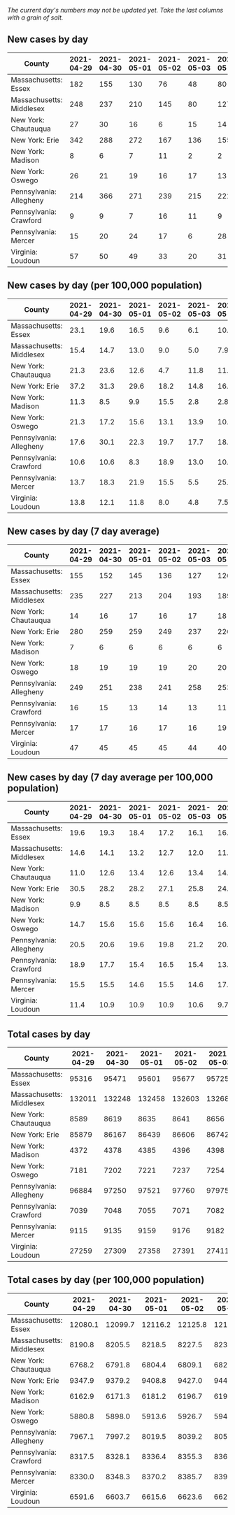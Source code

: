 _The current day's numbers may not be updated yet. Take the last columns with a grain of salt._
## New cases by day

| County | 2021-04-29 | 2021-04-30 | 2021-05-01 | 2021-05-02 | 2021-05-03 | 2021-05-04 | 2021-05-05 |
| --- | --- | --- | --- | --- | --- | --- | --- |
| Massachusetts: Essex | 182 | 155 | 130 | 76 | 48 | 80 |  |
| Massachusetts: Middlesex | 248 | 237 | 210 | 145 | 80 | 127 |  |
| New York: Chautauqua | 27 | 30 | 16 | 6 | 15 | 14 |  |
| New York: Erie | 342 | 288 | 272 | 167 | 136 | 155 |  |
| New York: Madison | 8 | 6 | 7 | 11 | 2 | 2 |  |
| New York: Oswego | 26 | 21 | 19 | 16 | 17 | 13 |  |
| Pennsylvania: Allegheny | 214 | 366 | 271 | 239 | 215 | 222 | 158 |
| Pennsylvania: Crawford | 9 | 9 | 7 | 16 | 11 | 9 | 6 |
| Pennsylvania: Mercer | 15 | 20 | 24 | 17 | 6 | 28 | 23 |
| Virginia: Loudoun | 57 | 50 | 49 | 33 | 20 | 31 | 41 |

## New cases by day (per 100,000 population)

| County | 2021-04-29 | 2021-04-30 | 2021-05-01 | 2021-05-02 | 2021-05-03 | 2021-05-04 | 2021-05-05 |
| --- | --- | --- | --- | --- | --- | --- | --- |
| Massachusetts: Essex | 23.1 | 19.6 | 16.5 | 9.6 | 6.1 | 10.1 |  |
| Massachusetts: Middlesex | 15.4 | 14.7 | 13.0 | 9.0 | 5.0 | 7.9 |  |
| New York: Chautauqua | 21.3 | 23.6 | 12.6 | 4.7 | 11.8 | 11.0 |  |
| New York: Erie | 37.2 | 31.3 | 29.6 | 18.2 | 14.8 | 16.9 |  |
| New York: Madison | 11.3 | 8.5 | 9.9 | 15.5 | 2.8 | 2.8 |  |
| New York: Oswego | 21.3 | 17.2 | 15.6 | 13.1 | 13.9 | 10.6 |  |
| Pennsylvania: Allegheny | 17.6 | 30.1 | 22.3 | 19.7 | 17.7 | 18.3 | 13.0 |
| Pennsylvania: Crawford | 10.6 | 10.6 | 8.3 | 18.9 | 13.0 | 10.6 | 7.1 |
| Pennsylvania: Mercer | 13.7 | 18.3 | 21.9 | 15.5 | 5.5 | 25.6 | 21.0 |
| Virginia: Loudoun | 13.8 | 12.1 | 11.8 | 8.0 | 4.8 | 7.5 | 9.9 |

## New cases by day (7 day average)

| County | 2021-04-29 | 2021-04-30 | 2021-05-01 | 2021-05-02 | 2021-05-03 | 2021-05-04 | 2021-05-05 |
| --- | --- | --- | --- | --- | --- | --- | --- |
| Massachusetts: Essex | 155 | 152 | 145 | 136 | 127 | 126 |  |
| Massachusetts: Middlesex | 235 | 227 | 213 | 204 | 193 | 189 |  |
| New York: Chautauqua | 14 | 16 | 17 | 16 | 17 | 18 |  |
| New York: Erie | 280 | 259 | 259 | 249 | 237 | 226 |  |
| New York: Madison | 7 | 6 | 6 | 6 | 6 | 6 |  |
| New York: Oswego | 18 | 19 | 19 | 19 | 20 | 20 |  |
| Pennsylvania: Allegheny | 249 | 251 | 238 | 241 | 258 | 253 | 241 |
| Pennsylvania: Crawford | 16 | 15 | 13 | 14 | 13 | 11 | 10 |
| Pennsylvania: Mercer | 17 | 17 | 16 | 17 | 16 | 19 | 19 |
| Virginia: Loudoun | 47 | 45 | 45 | 45 | 44 | 40 | 40 |

## New cases by day (7 day average per 100,000 population)

| County | 2021-04-29 | 2021-04-30 | 2021-05-01 | 2021-05-02 | 2021-05-03 | 2021-05-04 | 2021-05-05 |
| --- | --- | --- | --- | --- | --- | --- | --- |
| Massachusetts: Essex | 19.6 | 19.3 | 18.4 | 17.2 | 16.1 | 16.0 |  |
| Massachusetts: Middlesex | 14.6 | 14.1 | 13.2 | 12.7 | 12.0 | 11.7 |  |
| New York: Chautauqua | 11.0 | 12.6 | 13.4 | 12.6 | 13.4 | 14.2 |  |
| New York: Erie | 30.5 | 28.2 | 28.2 | 27.1 | 25.8 | 24.6 |  |
| New York: Madison | 9.9 | 8.5 | 8.5 | 8.5 | 8.5 | 8.5 |  |
| New York: Oswego | 14.7 | 15.6 | 15.6 | 15.6 | 16.4 | 16.4 |  |
| Pennsylvania: Allegheny | 20.5 | 20.6 | 19.6 | 19.8 | 21.2 | 20.8 | 19.8 |
| Pennsylvania: Crawford | 18.9 | 17.7 | 15.4 | 16.5 | 15.4 | 13.0 | 11.8 |
| Pennsylvania: Mercer | 15.5 | 15.5 | 14.6 | 15.5 | 14.6 | 17.4 | 17.4 |
| Virginia: Loudoun | 11.4 | 10.9 | 10.9 | 10.9 | 10.6 | 9.7 | 9.7 |

## Total cases by day

| County | 2021-04-29 | 2021-04-30 | 2021-05-01 | 2021-05-02 | 2021-05-03 | 2021-05-04 | 2021-05-05 |
| --- | --- | --- | --- | --- | --- | --- | --- |
| Massachusetts: Essex | 95316 | 95471 | 95601 | 95677 | 95725 | 95805 |  |
| Massachusetts: Middlesex | 132011 | 132248 | 132458 | 132603 | 132683 | 132810 |  |
| New York: Chautauqua | 8589 | 8619 | 8635 | 8641 | 8656 | 8670 |  |
| New York: Erie | 85879 | 86167 | 86439 | 86606 | 86742 | 86897 |  |
| New York: Madison | 4372 | 4378 | 4385 | 4396 | 4398 | 4400 |  |
| New York: Oswego | 7181 | 7202 | 7221 | 7237 | 7254 | 7267 |  |
| Pennsylvania: Allegheny | 96884 | 97250 | 97521 | 97760 | 97975 | 98197 | 98355 |
| Pennsylvania: Crawford | 7039 | 7048 | 7055 | 7071 | 7082 | 7091 | 7097 |
| Pennsylvania: Mercer | 9115 | 9135 | 9159 | 9176 | 9182 | 9210 | 9233 |
| Virginia: Loudoun | 27259 | 27309 | 27358 | 27391 | 27411 | 27442 | 27483 |

## Total cases by day (per 100,000 population)

| County | 2021-04-29 | 2021-04-30 | 2021-05-01 | 2021-05-02 | 2021-05-03 | 2021-05-04 | 2021-05-05 |
| --- | --- | --- | --- | --- | --- | --- | --- |
| Massachusetts: Essex | 12080.1 | 12099.7 | 12116.2 | 12125.8 | 12131.9 | 12142.1 |  |
| Massachusetts: Middlesex | 8190.8 | 8205.5 | 8218.5 | 8227.5 | 8232.5 | 8240.4 |  |
| New York: Chautauqua | 6768.2 | 6791.8 | 6804.4 | 6809.1 | 6821.0 | 6832.0 |  |
| New York: Erie | 9347.9 | 9379.2 | 9408.8 | 9427.0 | 9441.8 | 9458.7 |  |
| New York: Madison | 6162.9 | 6171.3 | 6181.2 | 6196.7 | 6199.5 | 6202.3 |  |
| New York: Oswego | 5880.8 | 5898.0 | 5913.6 | 5926.7 | 5940.6 | 5951.2 |  |
| Pennsylvania: Allegheny | 7967.1 | 7997.2 | 8019.5 | 8039.2 | 8056.9 | 8075.1 | 8088.1 |
| Pennsylvania: Crawford | 8317.5 | 8328.1 | 8336.4 | 8355.3 | 8368.3 | 8378.9 | 8386.0 |
| Pennsylvania: Mercer | 8330.0 | 8348.3 | 8370.2 | 8385.7 | 8391.2 | 8416.8 | 8437.8 |
| Virginia: Loudoun | 6591.6 | 6603.7 | 6615.6 | 6623.6 | 6628.4 | 6635.9 | 6645.8 |
